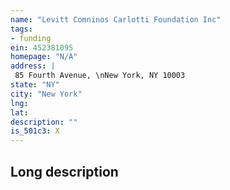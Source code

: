 ```yaml
---
name: "Levitt Comninos Carlotti Foundation Inc"
tags:
- funding
ein: 452381095
homepage: "N/A"
address: |
 85 Fourth Avenue, \nNew York, NY 10003
state: "NY"
city: "New York"
lng: 
lat: 
description: ""
is_501c3: X
---
```


## Long description


